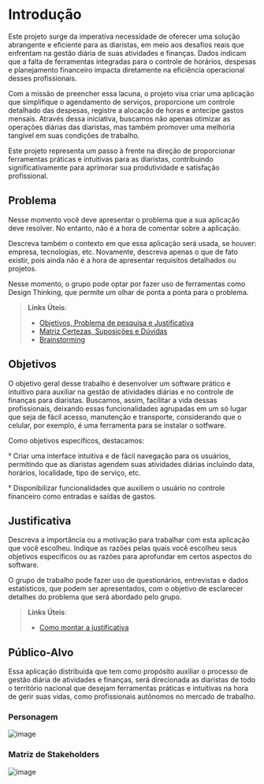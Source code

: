 # Introdução

Este projeto surge da imperativa necessidade de oferecer uma solução abrangente e eficiente para as diaristas, em meio aos desafios reais que enfrentam na gestão diária de suas atividades e finanças. Dados indicam que a falta de ferramentas integradas para o controle de horários, despesas e planejamento financeiro impacta diretamente na eficiência operacional desses profissionais.

Com a missão de preencher essa lacuna, o projeto visa criar uma aplicação que simplifique o agendamento de serviços, proporcione um controle detalhado das despesas, registre a alocação de horas e antecipe gastos mensais. Através dessa iniciativa, buscamos não apenas otimizar as operações diárias das diaristas, mas também promover uma melhoria tangível em suas condições de trabalho.

Este projeto representa um passo à frente na direção de proporcionar ferramentas práticas e intuitivas para as diaristas, contribuindo significativamente para aprimorar sua produtividade e satisfação profissional.

## Problema
Nesse momento você deve apresentar o problema que a sua aplicação deve  resolver. No entanto, não é a hora de comentar sobre a aplicação.

Descreva também o contexto em que essa aplicação será usada, se  houver: empresa, tecnologias, etc. Novamente, descreva apenas o que de  fato existir, pois ainda não é a hora de apresentar requisitos  detalhados ou projetos.

Nesse momento, o grupo pode optar por fazer uso  de ferramentas como Design Thinking, que permite um olhar de ponta a ponta para o problema.

> **Links Úteis**:
> - [Objetivos, Problema de pesquisa e Justificativa](https://medium.com/@versioparole/objetivos-problema-de-pesquisa-e-justificativa-c98c8233b9c3)
> - [Matriz Certezas, Suposições e Dúvidas](https://medium.com/educa%C3%A7%C3%A3o-fora-da-caixa/matriz-certezas-suposi%C3%A7%C3%B5es-e-d%C3%BAvidas-fa2263633655)
> - [Brainstorming](https://www.euax.com.br/2018/09/brainstorming/)

## Objetivos

O objetivo geral desse trabalho é desenvolver um software prático e intuitivo para auxiliar na gestão de atividades diárias e no controle de finanças para diaristas. Buscamos, assim, facilitar a vida dessas profissionais, deixando essas funcionalidades agrupadas em um só lugar que seja de fácil acesso, manutenção e transporte, considerando que o celular, por exemplo, é uma ferramenta para se instalar o sotfware.

Como objetivos específicos, destacamos:

° Criar uma interface intuitiva e de fácil navegação para os usuários, permitindo que as diaristas agendem suas atividades diárias incluindo data, horários, localidade, tipo de serviço, etc.

° Disponibilizar funcionalidades que auxiliem o usuário no controle financeiro como entradas e saídas de gastos.

## Justificativa

Descreva a importância ou a motivação para trabalhar com esta aplicação que você escolheu. Indique as razões pelas quais você escolheu seus objetivos específicos ou as razões para aprofundar em certos aspectos do software.

O grupo de trabalho pode fazer uso de questionários, entrevistas e dados estatísticos, que podem ser apresentados, com o objetivo de esclarecer detalhes do problema que será abordado pelo grupo.

> **Links Úteis**:
> - [Como montar a justificativa](https://guiadamonografia.com.br/como-montar-justificativa-do-tcc/)

## Público-Alvo

Essa aplicação distribuída que tem como propósito auxiliar o processo de gestão diária de atividades e finanças, será direcionada as diaristas de todo o território nacional que desejam ferramentas práticas e intuitivas na hora de gerir suas vidas, como profissionais autônomos no mercado de trabalho.

### Personagem
![image](https://github.com/ICEI-PUC-Minas-PMV-ADS/pmv-ads-2024-1-e4-proj-dad-t3-diarista/assets/97962041/55d78477-9bf6-48c3-87cf-e08aa87d4608)

### Matriz de Stakeholders 
![image](https://github.com/ICEI-PUC-Minas-PMV-ADS/pmv-ads-2024-1-e4-proj-dad-t3-diarista/assets/97962041/7173f3dc-e3b7-4742-ae65-b4e714b5d585)



